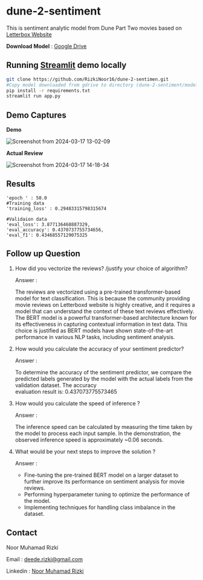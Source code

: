 # dune-2-sentiment

This is sentiment analytic model from Dune Part Two movies based on [Letterbox Website](https://letterboxd.com/film/dune-part-two/)

**Download Model** : [Google Drive](https://drive.google.com/drive/folders/1OzKE_Cuu0rgwGrMuQMh-d1GeMHT21lA7?usp=sharing)

## Running [Streamlit](https://streamlit.io/) demo locally

```bash
git clone https://github.com/RizkiNoor16/dune-2-sentimen.git
#Copy model downloaded from gdrive to directory (dune-2-sentiment/model/dune_rate_models)
pip install -r requirements.txt
streamlit run app.py
```

## Demo Captures
**Demo**

![Screenshot from 2024-03-17 13-02-09](https://github.com/RizkiNoor16/dune-2-sentiment/assets/99520100/3aab0ae3-76f1-4fc2-97ea-b37aea2396a7)

**Actual Review**

![Screenshot from 2024-03-17 14-18-34](https://github.com/RizkiNoor16/dune-2-sentiment/assets/99520100/9ac09c7c-3476-4ae5-bf97-e9a995caf8f3)


## Results
```
'epoch ' : 50.0
#Training data
'training_loss' : 0.29483315798315674

#Validaion data
'eval_loss': 3.877136468887329,
'eval_accuracy': 0.4370737755734656,
'eval_f1': 0.43468557129075325
```

## Follow up Question
1. How did you vectorize the reviews? /justify your choice of algorithm?
   
   Answer :
   
   The reviews are vectorized using a pre-trained transformer-based model for text classification. This is because the community providing movie reviews on Letterboxd website is highly 
   creative, and it requires a model that can understand the context of these text reviews effectively.
   The BERT model is a powerful transformer-based architecture known for its effectiveness in capturing contextual information in text data. This choice is justified as BERT models have     shown state-of-the-art performance in various NLP tasks, including sentiment analysis.
3. How would you calculate the accuracy of your sentiment predictor?
   
   Answer :
   
   To determine the accuracy of the sentiment predictor, we compare the predicted labels generated by the model with the actual labels from the validation dataset. The accuracy   
   evaluation result is: 0.437073775573465
4. How would you calculate the speed of inference ?
   
   Answer :
   
   The inference speed can be calculated by measuring the time taken by the model to process each input sample. In the demonstration, the observed inference speed is approximately ~0.06     seconds.
5. What would be your next steps to improve the solution ?
   
   Answer :
   - Fine-tuning the pre-trained BERT model on a larger dataset to further improve its performance on sentiment analysis for movie reviews.
   - Performing hyperparameter tuning to optimize the performance of the model.
   - Implementing techniques for handling class imbalance in the dataset.
     
## Contact
Noor Muhamad Rizki 

Email : deede.rizki@gmail.com

Linkedin : [Noor Muhamad Rizki](https://www.linkedin.com/in/noor-muhamad-rizki-114600231/)

